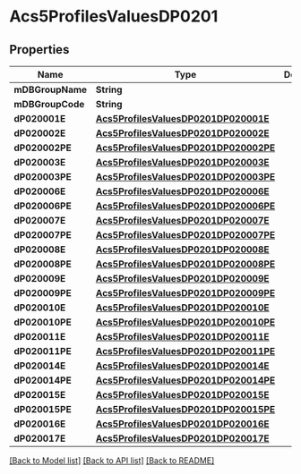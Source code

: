 # Acs5ProfilesValuesDP0201

## Properties
Name | Type | Description | Notes
------------ | ------------- | ------------- | -------------
**mDBGroupName** | **String** |  | 
**mDBGroupCode** | **String** |  | 
**dP020001E** | [**Acs5ProfilesValuesDP0201DP020001E**](Acs5ProfilesValuesDP0201DP020001E.md) |  | 
**dP020002E** | [**Acs5ProfilesValuesDP0201DP020002E**](Acs5ProfilesValuesDP0201DP020002E.md) |  | 
**dP020002PE** | [**Acs5ProfilesValuesDP0201DP020002PE**](Acs5ProfilesValuesDP0201DP020002PE.md) |  | 
**dP020003E** | [**Acs5ProfilesValuesDP0201DP020003E**](Acs5ProfilesValuesDP0201DP020003E.md) |  | 
**dP020003PE** | [**Acs5ProfilesValuesDP0201DP020003PE**](Acs5ProfilesValuesDP0201DP020003PE.md) |  | 
**dP020006E** | [**Acs5ProfilesValuesDP0201DP020006E**](Acs5ProfilesValuesDP0201DP020006E.md) |  | 
**dP020006PE** | [**Acs5ProfilesValuesDP0201DP020006PE**](Acs5ProfilesValuesDP0201DP020006PE.md) |  | 
**dP020007E** | [**Acs5ProfilesValuesDP0201DP020007E**](Acs5ProfilesValuesDP0201DP020007E.md) |  | 
**dP020007PE** | [**Acs5ProfilesValuesDP0201DP020007PE**](Acs5ProfilesValuesDP0201DP020007PE.md) |  | 
**dP020008E** | [**Acs5ProfilesValuesDP0201DP020008E**](Acs5ProfilesValuesDP0201DP020008E.md) |  | 
**dP020008PE** | [**Acs5ProfilesValuesDP0201DP020008PE**](Acs5ProfilesValuesDP0201DP020008PE.md) |  | 
**dP020009E** | [**Acs5ProfilesValuesDP0201DP020009E**](Acs5ProfilesValuesDP0201DP020009E.md) |  | 
**dP020009PE** | [**Acs5ProfilesValuesDP0201DP020009PE**](Acs5ProfilesValuesDP0201DP020009PE.md) |  | 
**dP020010E** | [**Acs5ProfilesValuesDP0201DP020010E**](Acs5ProfilesValuesDP0201DP020010E.md) |  | 
**dP020010PE** | [**Acs5ProfilesValuesDP0201DP020010PE**](Acs5ProfilesValuesDP0201DP020010PE.md) |  | 
**dP020011E** | [**Acs5ProfilesValuesDP0201DP020011E**](Acs5ProfilesValuesDP0201DP020011E.md) |  | 
**dP020011PE** | [**Acs5ProfilesValuesDP0201DP020011PE**](Acs5ProfilesValuesDP0201DP020011PE.md) |  | 
**dP020014E** | [**Acs5ProfilesValuesDP0201DP020014E**](Acs5ProfilesValuesDP0201DP020014E.md) |  | 
**dP020014PE** | [**Acs5ProfilesValuesDP0201DP020014PE**](Acs5ProfilesValuesDP0201DP020014PE.md) |  | 
**dP020015E** | [**Acs5ProfilesValuesDP0201DP020015E**](Acs5ProfilesValuesDP0201DP020015E.md) |  | 
**dP020015PE** | [**Acs5ProfilesValuesDP0201DP020015PE**](Acs5ProfilesValuesDP0201DP020015PE.md) |  | 
**dP020016E** | [**Acs5ProfilesValuesDP0201DP020016E**](Acs5ProfilesValuesDP0201DP020016E.md) |  | 
**dP020017E** | [**Acs5ProfilesValuesDP0201DP020017E**](Acs5ProfilesValuesDP0201DP020017E.md) |  | 

[[Back to Model list]](../README.md#documentation-for-models) [[Back to API list]](../README.md#documentation-for-api-endpoints) [[Back to README]](../README.md)


